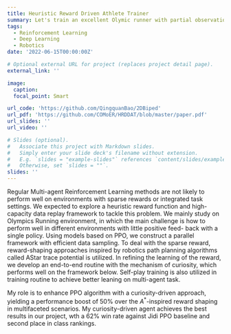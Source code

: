 ```yaml
---
title: Heuristic Reward Driven Athlete Trainer
summary: Let's train an excellent Olymic runner with partial observations and use curiosity as dense rewards! 
tags:
  - Reinforcement Learning
  - Deep Learning
  - Robotics
date: '2022-06-15T00:00:00Z'

# Optional external URL for project (replaces project detail page).
external_link: ''

image:
  caption: 
  focal_point: Smart

url_code: 'https://github.com/QingquanBao/2DBiped'
url_pdf: 'https://github.com/COMoER/HRDDAT/blob/master/paper.pdf'
url_slides: ''
url_video: ''

# Slides (optional).
#   Associate this project with Markdown slides.
#   Simply enter your slide deck's filename without extension.
#   E.g. `slides = "example-slides"` references `content/slides/example-slides.md`.
#   Otherwise, set `slides = ""`.
slides: ''
---
```


Regular Multi-agent Reinforcement Learning methods are not likely to perform well on environments with sparse rewards or integrated task settings. We expected to explore a heuristic reward function and high-capacity data replay framework to tackle this problem. We mainly study on Olympics Running environment, in which the main challenge is how to perform well in different environments with little positive feed- back with a single policy. Using models based on PPO, we construct a parallel framework with efficient data sampling. To deal with the sparse reward, reward-shaping approaches inspired by robotics path planning algorithms called AStar trace potential is utilized. In refining the learning of the reward, we develop an end-to-end routine with the mechanism of curiosity, which performs well on the framework below. Self-play training is also utilized in training routine to achieve better leaning on multi-agent task.

My role is to enhance PPO algorithm with a curiosity-driven approach, yielding a performance boost of 50% over the $A^*$-inspired reward shaping in multifaceted scenarios. My curiosity-driven agent achieves the best results in our project, wth a 62% win rate against Jidi PPO baseline and second place in class rankings.


